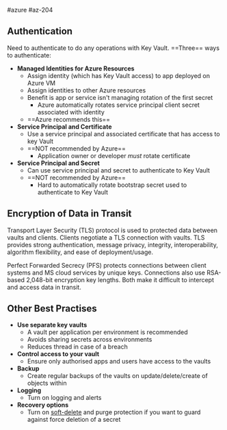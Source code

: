 #azure #az-204 

## Authentication
Need to authenticate to do any operations with Key Vault.
==Three== ways to authenticate:
- __Managed Identities for Azure Resources__
	- Assign identity (which has Key Vault access) to app deployed on Azure VM
	- Assign identities to other Azure resources
	- Benefit is app or service isn't managing rotation of the first secret
		- Azure automatically rotates service principal client secret associated with identity
	- ==Azure recommends this==
- __Service Principal and Certificate__
	- Use a service principal and associated certificate that has access to key Vault
	- ==NOT recommended by Azure==
		- Application owner or developer *must* rotate certificate
- __Service Principal and Secret__
	- Can use service principal and secret to authenticate to Key Vault
	- ==NOT recommended by Azure==
		- Hard to automatically rotate bootstrap secret used to authenticate to Key Vault

## Encryption of Data in Transit
Transport Layer Security (TLS) protocol is used to protected data between vaults and clients.
Clients negotiate a TLS connection with vaults.
TLS provides strong authentication, message privacy, integrity, interoperability, algorithm flexibility, and ease of deployment/usage.

Perfect Forwarded Secrecy (PFS) protects connections between client systems and MS cloud services by unique keys.
Connections also use RSA-based 2,048-bit encryption key lengths.
Both make it difficult to intercept and access data in transit.

## Other Best Practises
- __Use separate key vaults__
	- A vault per application per environment is recommended
	- Avoids sharing secrets across environments
	- Reduces thread in case of a breach
- __Control access to your vault__
	- Ensure only authorised apps and users have access to the vaults
- __Backup__
	- Create regular backups of the vaults on update/delete/create of objects within
- __Logging__
	- Turn on logging and alerts
- __Recovery options__
	- Turn on [soft-delete](https://learn.microsoft.com/en-us/azure/key-vault/general/soft-delete-overview) and purge protection if you want to guard against force deletion of a secret